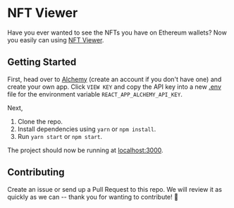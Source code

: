 # NFT Viewer

Have you ever wanted to see the NFTs you have on Ethereum wallets? Now you easily can using [NFT Viewer]().



## Getting Started

First, head over to [Alchemy](https://dashboard.alchemyapi.io/) (create an account if you don't have one) and create your own app. Click `VIEW KEY` and copy the API key into a new [.env](./.env.example) file for the environment variable `REACT_APP_ALCHEMY_API_KEY`.

Next,

1. Clone the repo.
1. Install dependencies using `yarn` or `npm install`.
1. Run `yarn start` or `npm start`.

The project should now be running at [localhost:3000](http://localhost:3000).


## Contributing

Create an issue or send up a Pull Request to this repo. We will review it as quickly as we can -- thank you for wanting to contribute! 🚀
